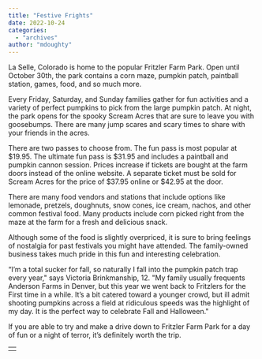 ```yaml
---
title: "Festive Frights"
date: 2022-10-24
categories: 
  - "archives"
author: "mdoughty"
---
```


La Selle, Colorado is home to the popular Fritzler Farm Park. Open until October 30th, the park contains a corn maze, pumpkin patch, paintball station, games, food, and so much more.

Every Friday, Saturday, and Sunday families gather for fun activities and a variety of perfect pumpkins to pick from the large pumpkin patch. At night, the park opens for the spooky Scream Acres that are sure to leave you with goosebumps. There are many jump scares and scary times to share with your friends in the acres.

There are two passes to choose from. The fun pass is most popular at $19.95. The ultimate fun pass is $31.95 and includes a paintball and pumpkin cannon session. Prices increase if tickets are bought at the farm doors instead of the online website. A separate ticket must be sold for Scream Acres for the price of $37.95 online or $42.95 at the door.

There are many food vendors and stations that include options like lemonade, pretzels, doughnuts, snow cones, ice cream, nachos, and other common festival food. Many products include corn picked right from the maze at the farm for a fresh and delicious snack.

Although some of the food is slightly overpriced, it is sure to bring feelings of nostalgia for past festivals you might have attended. The family-owned business takes much pride in this fun and interesting celebration.

“I’m a total sucker for fall, so naturally I fall into the pumpkin patch trap every year," says Victoria Brinkmanship, 12. "My family usually frequents Anderson Farms in Denver, but this year we went back to Fritzlers for the First time in a while. It’s a bit catered toward a younger crowd, but ill admit shooting pumpkins across a field at ridiculous speeds was the highlight of my day. It is the perfect way to celebrate Fall and Halloween."

If you are able to try and make a drive down to Fritzler Farm Park for a day of fun or a night of terror, it’s definitely worth the trip.

|  |
| --- |
|  |  |
